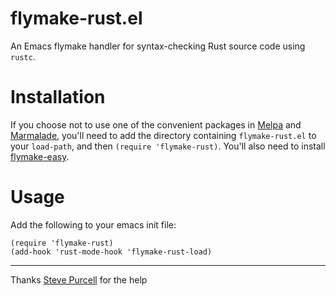 flymake-rust.el
==========================

An Emacs flymake handler for syntax-checking Rust source code
using `rustc`.

Installation
=============

If you choose not to use one of the convenient packages in
[Melpa][melpa] and [Marmalade][marmalade], you'll need to add the
directory containing `flymake-rust.el` to your `load-path`, and then
`(require 'flymake-rust)`. You'll also need to install
[flymake-easy](https://github.com/purcell/flymake-easy).

Usage
=====

Add the following to your emacs init file:

    (require 'flymake-rust)
    (add-hook 'rust-mode-hook 'flymake-rust-load)

[marmalade]: http://marmalade-repo.org
[melpa]: http://melpa.milkbox.net

<hr>

Thanks [Steve Purcell](https://github.com/purcell) for the help
